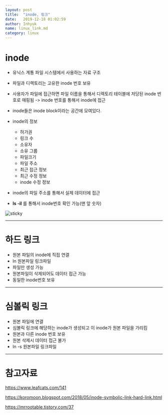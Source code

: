 ```yaml
---
layout: post
title:  "inode, 링크"
date:   2019-12-18 01:02:59
author: Inhyuk
name: linux_link.md
category: linux
---
```



inode
=====

- 유닉스 계통 파일 시스템에서 사용하는 자료 구조
- 파일과 디렉토리는 고유한 inode 번호 보유
- 사용자가 파일에 접근하면 파일 이름을 통해서 디렉토리 테이블에 저당된 inode 번호로 매핑됨 -> inode 번호를 통해서 inode에 접근
- inode들은 inode block이라는 공간에 모여있다.

- inode의 정보
  - 허가권
  - 링크 수
  - 소유자
  - 소유 그룹
  - 파일크기
  - 파일 주소
  - 최근 접근 정보
  - 최근 수정 정보
  - inode 수정 정보

- inode의 파일 주소를 통해서 실제 데이터에 접근
- **ls -il** 를 통해서 inode번호 확인 가능(맨 앞 숫자)


![sticky]({{site.baseurl}}/post_img/{{page.name}}/inode.jpg)

- - -

하드 링크
========

- 원본 파일의 inode에 직접 연결
- ln 원본파일 링크파일
- 파일만 생성 가능
- 원본파일이 삭제되어도 데이터 접근 가능
- 동일한 inode번호 보유

- - -


심볼릭 링크
==========

- 원본 파일에 연결
- 심볼릭 링크에 해당하는 inode가 생성되고 이 inode가 원본 파일을 가리킴
- 원본과 다른 inode 번호 보유
- 원본 삭제시 데이터 접근 불가
- ln -s 원본파일 링크파일

- - -

참고자료
=======

<https://www.leafcats.com/141>

<https://koromoon.blogspot.com/2018/05/inode-symbolic-link-hard-link.html>

<https://mrrootable.tistory.com/37>
